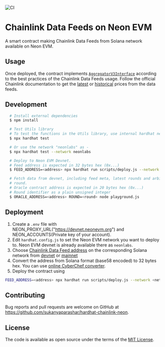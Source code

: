 ![CI](https://github.com/hoodieshq/chainlink-neon/actions/workflows/ci.yml/badge.svg)

# Chainlink Data Feeds on Neon EVM

A smart contract making Chainlink Data Feeds from Solana network available on Neon EVM.

## Usage

Once deployed, the contract implements [`AggregatorV3Interface`](https://docs.chain.link/docs/price-feeds-api-reference/#aggregatorv3interface) according to the best practices of the Chainlink Data Feeds
usage. Follow the official Chainlink documentation to get the [latest](https://docs.chain.link/docs/get-the-latest-price/) or [historical](https://docs.chain.link/docs/historical-price-data/) prices from the data feeds.

## Development

```sh
  # Install external dependencies
  $ npm install

  # Test Utils library
  # To test the functions in the Utils library, use internal hardhat network as -
  $ npx hardhat test

  # Or use the network "neonlabs" as -
  $ npx hardhat test --network neonlabs

  # Deploy to Neon EVM Devnet.
  # Feed address is expected in 32 bytes hex (0x...)
  $ FEED_ADDRESS=<address> npx hardhat run scripts/deploy.js --network neonlabs

  # Fetch data from devnet, including feed meta, latest rounds and arbitrary
  # round.
  # Oracle contract address is expected in 20 bytes hex (0x...)
  # Round identifier as a plain unsigned integer
  $ ORACLE_ADDRESS=<address> ROUND=<round> node playground.js
```

## Deployment

1. Create a `.env` file with NEON_PROXY_URL("https://devnet.neonevm.org") and NEON_ACCOUNTS(Private key of your account).
2. Edit `hardhat.config.js` to set the Neon EVM network you want to deploy to. Neon EVM devnet is already available there as `neonlabs`.
3. Choose [Chainlink Data Feed address](https://docs.chain.link/docs/solana/data-feeds-solana/) on the corresponding Solana network from [devnet](https://docs.chain.link/docs/solana/data-feeds-solana/#Solana%20Devnet) or [mainnet](https://docs.chain.link/docs/solana/data-feeds-solana/#Solana%20Mainnet)
4. Convert the address from Solana format (base58 encoded) to 32 bytes hex. You can use [online CyberChef converter](<https://gchq.github.io/CyberChef/#recipe=From_Base58('123456789ABCDEFGHJKLMNPQRSTUVWXYZabcdefghijkmnopqrstuvwxyz',true)To_Hex('None',0)>).
5. Deploy the contract using

```sh
FEED_ADDRESS=<address> npx hardhat run scripts/deploy.js --network <network>
```

## Contributing

Bug reports and pull requests are welcome on GitHub at https://github.com/sukanyaparashar/hardhat-chainlink-neon.

## License

The code is available as open source under the terms of the [MIT License](https://opensource.org/licenses/MIT).
